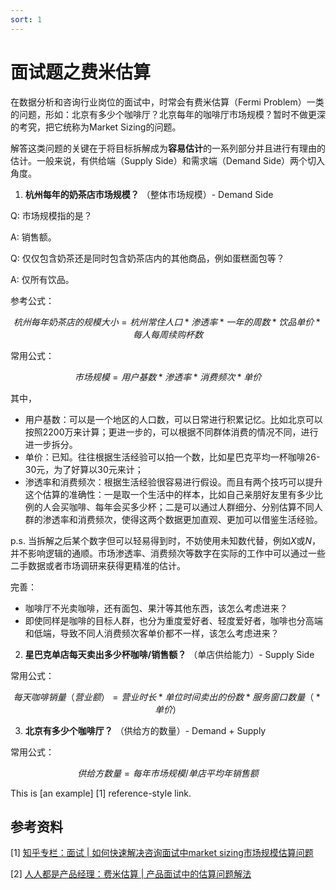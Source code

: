 ```yaml
---
sort: 1
---
```



# 面试题之费米估算

在数据分析和咨询行业岗位的面试中，时常会有费米估算（Fermi Problem）一类的问题，形如：北京有多少个咖啡厅？北京每年的咖啡厅市场规模？暂时不做更深的考究，把它统称为Market Sizing的问题。

解答这类问题的关键在于将目标拆解成为**容易估计**的一系列部分并且进行有理由的估计。一般来说，有供给端（Supply Side）和需求端（Demand Side）两个切入角度。

1. **杭州每年的奶茶店市场规模？** （整体市场规模）- Demand Side

Q: 市场规模指的是？

A: 销售额。

Q: 仅仅包含奶茶还是同时包含奶茶店内的其他商品，例如蛋糕面包等？

A: 仅所有饮品。

参考公式：

$$ 杭州每年奶茶店的规模大小 = 杭州常住人口 * 渗透率 * 一年的周数* 饮品单价 * 每人每周续购杯数 $$




 常用公式：
 
$$市场规模 = 用户基数* 渗透率* 消费频次 * 单价$$

其中，
 * 用户基数：可以是一个地区的人口数，可以日常进行积累记忆。比如北京可以按照2200万来计算；更进一步的，可以根据不同群体消费的情况不同，进行进一步拆分。
 * 单价：已知。往往根据生活经验可以拍一个数，比如星巴克平均一杯咖啡26-30元，为了好算以30元来计；
 * 渗透率和消费频次：根据生活经验很容易进行假设。而且有两个技巧可以提升这个估算的准确性：一是取一个生活中的样本，比如自己亲朋好友里有多少比例的人会买咖啡、每年会买多少杯；二是可以通过人群细分、分别估算不同人群的渗透率和消费频次，使得这两个数据更加直观、更加可以借鉴生活经验。

 p.s. 当拆解之后某个数字但可以轻易得到时，不妨使用未知数代替，例如$X$或$N$，并不影响逻辑的通顺。市场渗透率、消费频次等数字在实际的工作中可以通过一些二手数据或者市场调研来获得更精准的估计。
 
 完善：
 
 * 咖啡厅不光卖咖啡，还有面包、果汁等其他东西，该怎么考虑进来？
 * 即使同样是咖啡的目标人群，也分为重度爱好者、轻度爱好者，咖啡也分高端和低端，导致不同人消费频次客单价都不一样，该怎么考虑进来？

2. **星巴克单店每天卖出多少杯咖啡/销售额？** （单店供给能力）- Supply Side

常用公式：

$$ 每天咖啡销量（营业额） = 营业时长 *单位时间卖出的份数 * 服务窗口数量（ * 单价） $$


3. **北京有多少个咖啡厅？** （供给方的数量）- Demand + Supply

常用公式：

$$供给方数量 = 每年市场规模 / 单店平均年销售额$$

This is [an example] [1] reference-style link.

[id]: https://zhuanlan.zhihu.com/p/57517094  "知乎专栏：面试 | 如何快速解决咨询面试中market sizing市场规模估算问题"

## 参考资料

[1] [知乎专栏：面试 | 如何快速解决咨询面试中market sizing市场规模估算问题
](https://zhuanlan.zhihu.com/p/57517094)

[2] [人人都是产品经理：费米估算 | 产品面试中的估算问题解法](http://www.woshipm.com/pmd/3941089.html)
